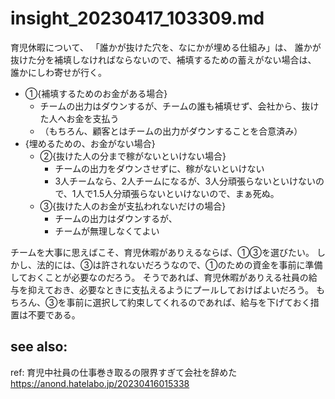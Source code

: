 # insight_20230417_103309.md

育児休暇について、
「誰かが抜けた穴を、なにかが埋める仕組み」は、
誰かが抜けた分を補填しなければならないので、補填するための蓄えがない場合は、
誰かにしわ寄せが行く。

- ①{補填するためのお金がある場合}
  - チームの出力はダウンするが、チームの誰も補填せず、会社から、抜けた人へお金を支払う
  - （もちろん、顧客とはチームの出力がダウンすることを合意済み）
- {埋めるための、お金がない場合}
  - ②{抜けた人の分まで稼がないといけない場合}
    - チームの出力をダウンさせずに、稼がないといけない
    - 3人チームなら、2人チームになるが、3人分頑張らないといけないので、1人で1.5人分頑張らないといけないので、まぁ死ぬ。
  - ③{抜けた人のお金が支払われないだけの場合}
    - チームの出力はダウンするが、
    - チームが無理しなくてよい

チームを大事に思えばこそ、育児休暇がありえるならば、①③を選びたい。
しかし、法的には、③は許されないだろうなので、①のための資金を事前に準備しておくことが必要なのだろう。
そうであれば、育児休暇がありえる社員の給与を抑えておき、必要なときに支払えるようにプールしておけばよいだろう。
もちろん、③を事前に選択して約束してくれるのであれば、給与を下げておく措置は不要である。


see also:
---
ref:
育児中社員の仕事巻き取るの限界すぎて会社を辞めた
https://anond.hatelabo.jp/20230416015338